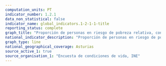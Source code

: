 ```yaml
---
computation_units: PT
indicator_number: 1.2.1
data_non_statistical: false
indicator_name: global_indicators.1-2-1-1-title
reporting_status: complete
graph_title: "Proporción de personas en riesgo de pobreza relativa, considerando el umbral nacional de pobreza"
national_indicator_description: "Proporción de personas en riesgo de pobreza relativa, considerando el umbral nacional de pobreza"
graph_type: line
national_geographical_coverage: Asturias
source_active_1: true
source_organisation_1: "Encuesta de condiciones de vida, INE"
---
```

